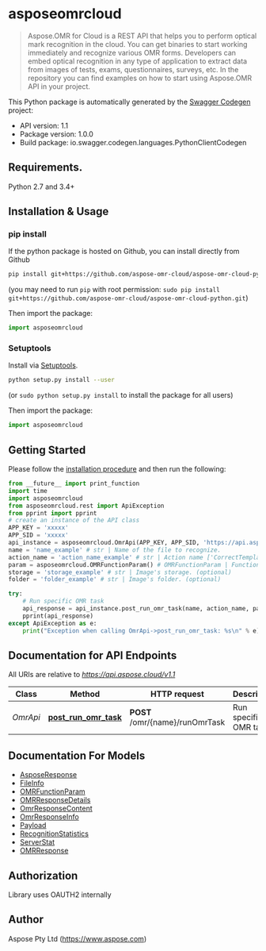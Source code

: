 # asposeomrcloud

>Aspose.OMR for Cloud is a REST API that helps you to perform optical mark recognition in the cloud. You can get binaries to start working immediately and recognize various OMR forms. Developers can embed optical recognition in any type of application to extract data from images of tests, exams, questionnaires, surveys, etc. In the repository you can find examples on how to start using Aspose.OMR API in your project.

This Python package is automatically generated by the [Swagger Codegen](https://github.com/swagger-api/swagger-codegen) project:

- API version: 1.1
- Package version: 1.0.0
- Build package: io.swagger.codegen.languages.PythonClientCodegen

## Requirements.

Python 2.7 and 3.4+

## Installation & Usage
### pip install

If the python package is hosted on Github, you can install directly from Github

```sh
pip install git+https://github.com/aspose-omr-cloud/aspose-omr-cloud-python.git
```
(you may need to run `pip` with root permission: `sudo pip install git+https://github.com/aspose-omr-cloud/aspose-omr-cloud-python.git`)

Then import the package:
```python
import asposeomrcloud 
```

### Setuptools

Install via [Setuptools](http://pypi.python.org/pypi/setuptools).

```sh
python setup.py install --user
```
(or `sudo python setup.py install` to install the package for all users)

Then import the package:
```python
import asposeomrcloud
```

## Getting Started

Please follow the [installation procedure](#installation--usage) and then run the following:

```python
from __future__ import print_function
import time
import asposeomrcloud
from asposeomrcloud.rest import ApiException
from pprint import pprint
# create an instance of the API class
APP_KEY = 'xxxxx'
APP_SID = 'xxxxx'
api_instance = asposeomrcloud.OmrApi(APP_KEY, APP_SID, 'https://api.aspose.cloud/v1.1')
name = 'name_example' # str | Name of the file to recognize.
action_name = 'action_name_example' # str | Action name ['CorrectTemplate', 'FinalizeTemplate', 'RecognizeImage']
param = asposeomrcloud.OMRFunctionParam() # OMRFunctionParam | Function params, specific for each actionName (optional)
storage = 'storage_example' # str | Image's storage. (optional)
folder = 'folder_example' # str | Image's folder. (optional)

try:
    # Run specific OMR task
    api_response = api_instance.post_run_omr_task(name, action_name, param=param, storage=storage, folder=folder)
    pprint(api_response)
except ApiException as e:
    print("Exception when calling OmrApi->post_run_omr_task: %s\n" % e)

```

## Documentation for API Endpoints

All URIs are relative to *https://api.aspose.cloud/v1.1*

Class | Method | HTTP request | Description
------------ | ------------- | ------------- | -------------
*OmrApi* | [**post_run_omr_task**](docs/OmrApi.md#post_run_omr_task) | **POST** /omr/{name}/runOmrTask | Run specific OMR task


## Documentation For Models

 - [AsposeResponse](docs/AsposeResponse.md)
 - [FileInfo](docs/FileInfo.md)
 - [OMRFunctionParam](docs/OMRFunctionParam.md)
 - [OMRResponseDetails](docs/OMRResponseDetails.md)
 - [OmrResponseContent](docs/OmrResponseContent.md)
 - [OmrResponseInfo](docs/OmrResponseInfo.md)
 - [Payload](docs/Payload.md)
 - [RecognitionStatistics](docs/RecognitionStatistics.md)
 - [ServerStat](docs/ServerStat.md)
 - [OMRResponse](docs/OMRResponse.md)


## Authorization

Library uses OAUTH2 internally

## Author

Aspose Pty Ltd (https://www.aspose.com)



